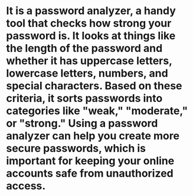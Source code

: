 # It is a password analyzer, a handy tool that checks how strong your password is. It looks at things like the length of the password and whether it has uppercase letters, lowercase letters, numbers, and special characters. Based on these criteria, it sorts passwords into categories like "weak," "moderate," or "strong." Using a password analyzer can help you create more secure passwords, which is important for keeping your online accounts safe from unauthorized access.
